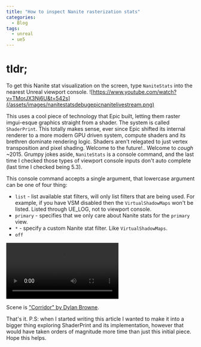 ```yaml
---
title: "How to inspect Nanite rasterization stats"
categories:
  - Blog
tags:
  - unreal
  - ue5
---
```


# tldr;

To get this Nanite stat visualization on the screen, type `NaniteStats` into the nearest Unreal viewport console.
![https://www.youtube.com/watch?v=TMorJX3Nj6U&t=542s](/assets/images/nanitestatsdebugepicnanitelivestream.png)

This uses a cool piece of technology that Epic built, letting them raster imgui-esque graphics straight from a shader. The system is called `ShaderPrint`. This totally makes sense, ever since Epic shifted its internal renderer to a more modern GPU driven system, compute shaders and its brethren dominate rendering logic. Shaders aren't relegated to just vertex transposition and pixel shading. Welcome to the future!.. Welcome to *cough* ~2015. Grumpy jokes aside, `NaniteStats` is a console command, and the last time I checked those types of viewport console inputs don't auto complete (last time I checked being 5.3).

This console command accepts a single argument, that lowercase argument can be one of four thing:
- `list` - list available stat filters, will only list filters that are being used. For example, if you have VSM disabled then the `VirtualShadowMaps` won't be listed. Listed through UE_LOG, not to viewport console.
- `primary` - specifies that we only care about Nanite stats for the `primary` view.
- `*` - specify a custom Nanite stat filter. Like `VirtualShadowMaps`. 
- `off`

![NaniteStats](/assets/videos/vlc-record-2024-03-19-01h09m36s-Coffee_t5XSUzZtqx.mp4)

Scene is ["Corridor" by Dylan Browne](https://x.com/DylserX/status/1685927605701406721?s=20). 

That's it. P.S: when I started writing this article I wanted to make it into a bigger thing exploring ShaderPrint and its implementation, however that would have taken orders of magnitude more time than just this initial piece. Hope this helps.